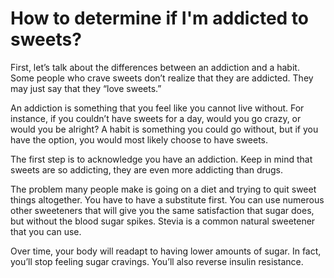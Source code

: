 # How to determine if I'm addicted to sweets?

First, let’s talk about the differences between an addiction and a habit. Some people who crave sweets don’t realize that they are addicted. They may just say that they “love sweets.”

An addiction is something that you feel like you cannot live without. For instance, if you couldn’t have sweets for a day, would you go crazy, or would you be alright? A habit is something you could go without, but if you have the option, you would most likely choose to have sweets.

The first step is to acknowledge you have an addiction. Keep in mind that sweets are so addicting, they are even more addicting than drugs.

The problem many people make is going on a diet and trying to quit sweet things altogether. You have to have a substitute first. You can use numerous other sweeteners that will give you the same satisfaction that sugar does, but without the blood sugar spikes. Stevia is a common natural sweetener that you can use.

Over time, your body will readapt to having lower amounts of sugar. In fact, you’ll stop feeling sugar cravings. You’ll also reverse insulin resistance.
